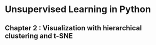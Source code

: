 # Unsupervised Learning in Python

## Chapter 2 : Visualization with hierarchical clustering and t-SNE
